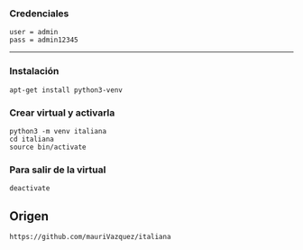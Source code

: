 ### Credenciales
	user = admin  
	pass = admin12345  

---
### Instalación
    apt-get install python3-venv

### Crear virtual y activarla
    python3 -m venv italiana
    cd italiana
    source bin/activate

### Para salir de la virtual
    deactivate

## Origen
	https://github.com/mauriVazquez/italiana